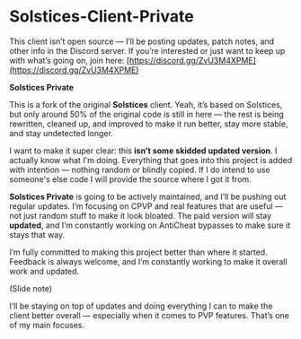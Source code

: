# Solstices-Client-Private
This client isn’t open source — I’ll be posting updates, patch notes, and other info in the Discord server. If you’re interested or just want to keep up with what’s going on, join here: 
 [https://discord.gg/ZvU3M4XPME](https://discord.gg/ZvU3M4XPME)


**Solstices Private**

This is a fork of the original **Solstices** client. Yeah, it’s based on Solstices, but only around 50% of the original code is still in here — the rest is being rewritten, cleaned up, and improved to make it run better, stay more stable, and stay undetected longer.

I want to make it super clear: this **isn’t some skidded updated version**. I actually know what I'm doing. Everything that goes into this project is added with intention — nothing random or blindly copied. 
If I do intend to use someone's else code I will provide the source where I got it from.

**Solstices Private** is going to be actively maintained, and I’ll be pushing out regular updates. I’m focusing on CPVP and real features that are useful — not just random stuff to make it look bloated. The paid version will stay **updated**, and I’m constantly working on AntiCheat bypasses to make sure it stays that way.

I’m fully committed to making this project better than where it started. Feedback is always welcome, and I’m constantly working to make it overall work and updated.

(Slide note)

I’ll be staying on top of updates and doing everything I can to make the client better overall — especially when it comes to PVP features. That’s one of my main focuses.
